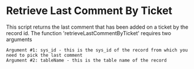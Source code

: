 # Retrieve Last Comment By Ticket

This script returns the last comment that has been added on a ticket by the record id.
The function 'retrieveLastCommentByTicket' requires two arguments

    Argument #1: sys_id - this is the sys_id of the record from which you need to pick the last comment
    Argument #2: tableName - this is the table name of the record